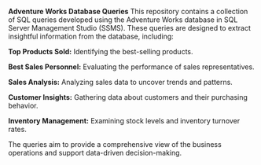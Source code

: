 **Adventure Works Database Queries**
This repository contains a collection of SQL queries developed using the Adventure Works database in SQL Server Management Studio (SSMS). These queries are designed to extract insightful information from the database, including:

**Top Products Sold:** Identifying the best-selling products.

**Best Sales Personnel:** Evaluating the performance of sales representatives.

**Sales Analysis:** Analyzing sales data to uncover trends and patterns.

**Customer Insights:** Gathering data about customers and their purchasing behavior.

**Inventory Management:** Examining stock levels and inventory turnover rates.

The queries aim to provide a comprehensive view of the business operations and support data-driven decision-making.
